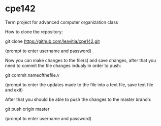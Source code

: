 # cpe142
Term project for advanced computer organization class


How to clone the repository:
  
  git clone https://github.com/leavitia/cpe142.git 
  
  (prompt to enter username and password)
  
Now you can make changes to the file(s) and save changes, after that you need to commit the file changes indualy in order to push:
  
  git commit nameofthefile.v
  
  (prompt to enter the updates made to the file into a text file, save text file and exit)
 
After that you should be able to push the changes to the master branch:
  
  git push origin master
  
  (prompt to enter username and password)
